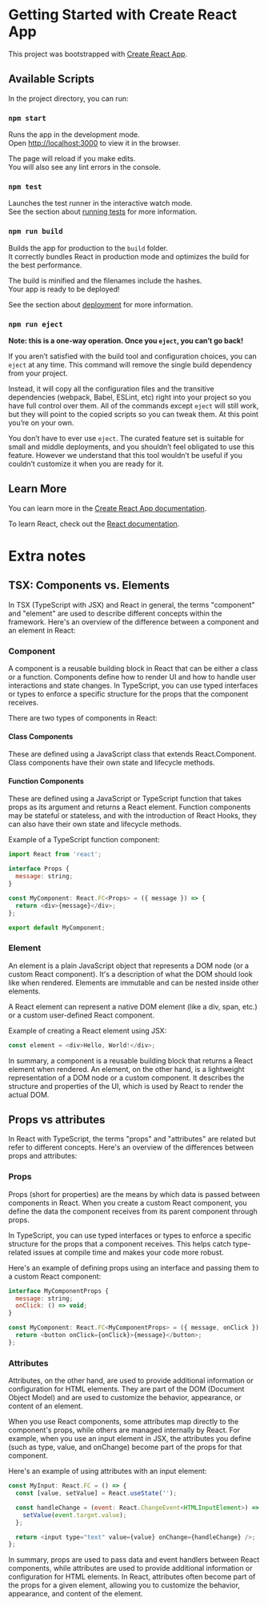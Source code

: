 # Getting Started with Create React App

This project was bootstrapped with [Create React App](https://github.com/facebook/create-react-app).

## Available Scripts

In the project directory, you can run:

### `npm start`

Runs the app in the development mode.\
Open [http://localhost:3000](http://localhost:3000) to view it in the browser.

The page will reload if you make edits.\
You will also see any lint errors in the console.

### `npm test`

Launches the test runner in the interactive watch mode.\
See the section about [running tests](https://facebook.github.io/create-react-app/docs/running-tests) for more information.

### `npm run build`

Builds the app for production to the `build` folder.\
It correctly bundles React in production mode and optimizes the build for the best performance.

The build is minified and the filenames include the hashes.\
Your app is ready to be deployed!

See the section about [deployment](https://facebook.github.io/create-react-app/docs/deployment) for more information.

### `npm run eject`

**Note: this is a one-way operation. Once you `eject`, you can’t go back!**

If you aren’t satisfied with the build tool and configuration choices, you can `eject` at any time. This command will remove the single build dependency from your project.

Instead, it will copy all the configuration files and the transitive dependencies (webpack, Babel, ESLint, etc) right into your project so you have full control over them. All of the commands except `eject` will still work, but they will point to the copied scripts so you can tweak them. At this point you’re on your own.

You don’t have to ever use `eject`. The curated feature set is suitable for small and middle deployments, and you shouldn’t feel obligated to use this feature. However we understand that this tool wouldn’t be useful if you couldn’t customize it when you are ready for it.

## Learn More

You can learn more in the [Create React App documentation](https://facebook.github.io/create-react-app/docs/getting-started).

To learn React, check out the [React documentation](https://reactjs.org/).

# Extra notes

## TSX: Components vs. Elements 

In TSX (TypeScript with JSX) and React in general, the terms "component" and "element" are used to describe different concepts within the framework. Here's an overview of the difference between a component and an element in React:

### Component
A component is a reusable building block in React that can be either a class or a function. Components define how to render UI and how to handle user interactions and state changes. In TypeScript, you can use typed interfaces or types to enforce a specific structure for the props that the component receives.

There are two types of components in React:

#### **Class Components**
These are defined using a JavaScript class that extends React.Component. Class components have their own state and lifecycle methods.

#### **Function Components**
These are defined using a JavaScript or TypeScript function that takes props as its argument and returns a React element. Function components may be stateful or stateless, and with the introduction of React Hooks, they can also have their own state and lifecycle methods.

Example of a TypeScript function component:

```Javascript
import React from 'react';

interface Props {
  message: string;
}

const MyComponent: React.FC<Props> = ({ message }) => {
  return <div>{message}</div>;
};

export default MyComponent;
```
### Element
An element is a plain JavaScript object that represents a DOM node (or a custom React component). It's a description of what the DOM should look like when rendered. Elements are immutable and can be nested inside other elements.

A React element can represent a native DOM element (like a div, span, etc.) or a custom user-defined React component.

Example of creating a React element using JSX:

```Javascript
const element = <div>Hello, World!</div>;
```

In summary, a component is a reusable building block that returns a React element when rendered. An element, on the other hand, is a lightweight representation of a DOM node or a custom component. It describes the structure and properties of the UI, which is used by React to render the actual DOM.


## Props vs attributes

In React with TypeScript, the terms "props" and "attributes" are related but refer to different concepts. Here's an overview of the differences between props and attributes:

### Props

Props (short for properties) are the means by which data is passed between components in React. When you create a custom React component, you define the data the component receives from its parent component through props.

In TypeScript, you can use typed interfaces or types to enforce a specific structure for the props that a component receives. This helps catch type-related issues at compile time and makes your code more robust.

Here's an example of defining props using an interface and passing them to a custom React component:

```Javascript
interface MyComponentProps {
  message: string;
  onClick: () => void;
}

const MyComponent: React.FC<MyComponentProps> = ({ message, onClick }) => {
  return <button onClick={onClick}>{message}</button>;
};
```

### Attributes

Attributes, on the other hand, are used to provide additional information or configuration for HTML elements. They are part of the DOM (Document Object Model) and are used to customize the behavior, appearance, or content of an element.

When you use React components, some attributes map directly to the component's props, while others are managed internally by React. For example, when you use an input element in JSX, the attributes you define (such as type, value, and onChange) become part of the props for that component.

Here's an example of using attributes with an input element:

```Javascript
const MyInput: React.FC = () => {
  const [value, setValue] = React.useState('');

  const handleChange = (event: React.ChangeEvent<HTMLInputElement>) => {
    setValue(event.target.value);
  };

  return <input type="text" value={value} onChange={handleChange} />;
};
```
In summary, props are used to pass data and event handlers between React components, while attributes are used to provide additional information or configuration for HTML elements. In React, attributes often become part of the props for a given element, allowing you to customize the behavior, appearance, and content of the element.


